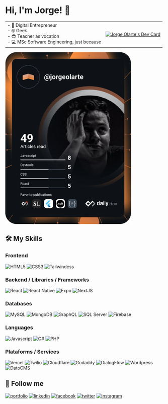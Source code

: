 
# Hi, I'm Jorge! 👋

|   |   |
| ------------ | ------------ |
| - 🚀 Digital Entrepreneur <br>- 🤓 Geek <br>- 😎 Teacher as vocation <br>- 💻 MSc Software Engineering, just because | <a href="https://app.daily.dev/jorgeolarte"><img src="https://api.daily.dev/devcards/b6d20d4025114c43bbb6ce20c233f353.png?r=055" width="200" alt="Jorge Olarte's Dev Card"/></a> |

<a href="https://app.daily.dev/DailyDevTips"><img src="https://github.com/jorgeolarte/jorgeolarte/blob/main/devcard.svg" width="400" alt="Jorge Olarte's Dev Card"/></a>

## 🛠 My Skills

### Frontend
![HTML5](https://img.shields.io/badge/HTML5-ee5f27?style=for-the-badge&logo=html5&logoColor=white)
![CSS3](https://img.shields.io/badge/CSS3-0090d1?style=for-the-badge&logo=css3&logoColor=white)
![Tailwindcss](https://img.shields.io/badge/Tailwindcss-029fb0?style=for-the-badge&logo=tailwindcss&logoColor=white)

### Backend / Libraries / Frameworks
![React](https://img.shields.io/badge/React-7bd3f7?style=for-the-badge&logo=react&logoColor=000000)
![React Native](https://img.shields.io/badge/React%20Native-000000?style=for-the-badge&logo=react&logoColor=7bd3f7)
![Expo](https://img.shields.io/badge/Expo-000000?style=for-the-badge&logo=expo&logoColor=white)
![NextJS](https://img.shields.io/badge/NextJS-000000?style=for-the-badge&logo=next.js&logoColor=white)

### Databases
![MySQL](https://img.shields.io/badge/MySQL-da8705?style=for-the-badge&logo=mysql&logoColor=white)
![MongoDB](https://img.shields.io/badge/MongoDB-259243?style=for-the-badge&logo=mongodb&logoColor=white)
![GraphQL](https://img.shields.io/badge/GraphQL-e0309f?style=for-the-badge&logo=graphql&logoColor=white)
![SQL Server](https://img.shields.io/badge/SQL%20Server-a52931?style=for-the-badge&logo=microsoft-sql-server&logoColor=white)
![Firebase](https://img.shields.io/badge/Firebase-f2c200?style=for-the-badge&logo=firebase&logoColor=ec7a08)

### Languages
![Javascript](https://img.shields.io/badge/Javascript-ead41c?style=for-the-badge&logo=javascript&logoColor=black)
![C#](https://img.shields.io/badge/c%23-92458b?style=for-the-badge&logo=c-sharp&logoColor=white)
![PHP](https://img.shields.io/badge/PHP-808bb6?style=for-the-badge&logo=php&logoColor=white)

### Plataforms / Services
![Vercel](https://img.shields.io/badge/Vercel-000000?style=for-the-badge&logo=vercel&logoColor=white)
![Twilio](https://img.shields.io/badge/twilio-e42f41?style=for-the-badge&logo=twilio&logoColor=white)
![Cloudflare](https://img.shields.io/badge/Cloudflare-ef7917?style=for-the-badge&logo=cloudflare&logoColor=white)
![Godaddy](https://img.shields.io/badge/Godaddy-81dbdc?style=for-the-badge&logo=godaddy&logoColor=black)
![DialogFlow](https://img.shields.io/badge/DialogFlow-e26700?style=for-the-badge&logo=DialogFlow&logoColor=white)
![Wordpress](https://img.shields.io/badge/Wordpress-1f6f92?style=for-the-badge&logo=wordpress&logoColor=white)
![DatoCMS](https://img.shields.io/badge/DatoCMS-f16b48?style=for-the-badge&logo=DatoCMS&logoColor=white)

## 🔗 Follow me
[![portfolio](https://img.shields.io/badge/my_portfolio-000?style=flat-square&logo=ko-fi&logoColor=white)](https://jorgeolarte.com/)
[![linkedin](https://img.shields.io/badge/linkedin-0A66C2?style=flat-square&logo=linkedin&logoColor=white)](https://www.linkedin.com/in/jorgeduardolarte/)
[![facebook](https://img.shields.io/badge/facebook-1DA1F2?style=flat-square&logo=facebook&logoColor=white)](https://www.facebook.com/jorgeduardolarte)
[![twitter](https://img.shields.io/badge/twitter-1DA1F2?style=flat-square&logo=twitter&logoColor=white)](https://twitter.com/jorgeolarte)
[![instagram](https://img.shields.io/badge/instagram-dd2a7b?style=flat-square&logo=instagram&logoColor=white)](https://instagram.com/jorgeolarte)
